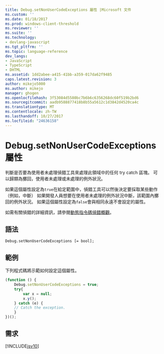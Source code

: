 ```yaml
---
title: Debug.setNonUserCodeExceptions 屬性 |Microsoft 文件
ms.custom: ''
ms.date: 01/18/2017
ms.prod: windows-client-threshold
ms.reviewer: ''
ms.suite: ''
ms.technology:
- devlang-javascript
ms.tgt_pltfrm: ''
ms.topic: language-reference
dev_langs:
- JavaScript
- TypeScript
- DHTML
ms.assetid: 1dd2abee-a415-41bb-a359-017da62f9485
caps.latest.revision: 3
author: mikejo5000
ms.author: mikejo
manager: ghogen
ms.openlocfilehash: 3f53084d5580bc7b6b6c6356268dc60f519b2bd6
ms.sourcegitcommit: aadb9588877418b8b55a5612c1d3842d4520ca4c
ms.translationtype: MT
ms.contentlocale: zh-TW
ms.lasthandoff: 10/27/2017
ms.locfileid: "24636158"
---
```

# <a name="debugsetnonusercodeexceptions-property"></a>Debug.setNonUserCodeExceptions 屬性
判斷是否要為使用者未處理偵錯工具來處理此領域中的任何 try catch 區塊。 可以歸類為擲回，使用者未處理或未處理的例外狀況。  
  
 如果這個屬性設定為`true`在給定範圍中，偵錯工具可以然後決定要採取某些動作 （例如，中斷） 如果開發人員想要在使用者未處理的例外狀況中斷，該範圍內擲回的例外狀況。 如果這個屬性設定為`false`會與相同永遠不會設定的屬性。  
  
 如需有關偵錯的詳細資訊，請參閱[動態指令碼偵錯概觀](http://go.microsoft.com/fwlink/p/?LinkId=249469)。  
  
## <a name="syntax"></a>語法  
  
```  
Debug.setNonUserCodeExceptions [= bool];  
```  
  
## <a name="example"></a>範例  
 下列程式碼將示範如何設定這個屬性。  
  
```JavaScript  
(function () {  
    Debug.setNonUserCodeExceptions = true;  
    try{  
        var x = null;  
        x.y();  
    } catch (e) {  
    // Catch the exception.  
    }  
})();  
```  
  
## <a name="requirements"></a>需求  
 [!INCLUDE[jsv10](../../javascript/reference/includes/jsv10-md.md)]